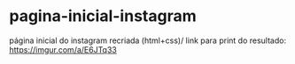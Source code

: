 # pagina-inicial-instagram
página inicial do instagram recriada (html+css)/
link para print do resultado: https://imgur.com/a/E6JTq33
